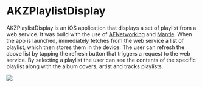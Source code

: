# AKZPlaylistDisplay

AKZPlaylistDisplay is an iOS application that displays a set of playlist from a web service.
It was build with the use of [AFNetworking](https://github.com/AFNetworking/AFNetworking) and [Mantle](https://github.com/Mantle/Mantle).
When the app is launched, immediately fetches from the web service a list of playlist, which then stores them in the device. 
The user can refresh the above list by tapping the refresh button that triggers a request to the web service.
By selecting a playlist the user can see the contents of the specific playlist along with the album covers, artist and tracks playlists.


![](https://cloud.githubusercontent.com/assets/2478249/20059169/6ff66e46-a4fd-11e6-8dae-922835149e9c.gif)
